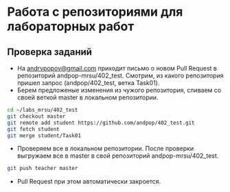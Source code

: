 # Работа с репозиториями для лабораторных работ

## Проверка заданий
* На andrvpopov@gmail.com приходит письмо о новом Pull Request в репозиторий andpop-mrsu/402_test. Смотрим, из какого репозитория пришел запрос (andpop/402_test, ветка Task01).
* Берем предложеные изменения из чужого репозитория, сливаем со своей веткой master в локальном репозитории.
```sh
cd ~/labs_mrsu/402_test
git checkout master
git remote add student https://github.com/andpop/402_test.git
git fetch student
git merge student/Task01
```
* Проверяем все в локальном репозитории. После проверки выгружаем все в master в свой репозиторий andpop-mrsu/402_test.
```sh
git push teacher master
```
* Pull Request при этом автоматически закроется.
